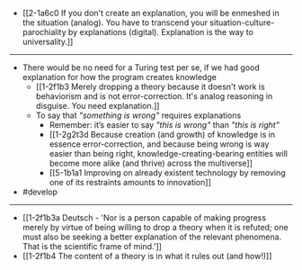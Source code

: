 - [[2-1a6c0 If you don't create an explanation, you will be enmeshed in the situation (analog). You have to transcend your situation-culture-parochiality by explanations (digital). Explanation is the way to universality.]]
---
- There would be no need for a Turing test per se, if we had good explanation for how the program creates knowledge
  - [[1-2f1b3 Merely dropping a theory because it doesn't work is behaviorism and is not error-correction. It's analog reasoning in disguise. You need explanation.]]
  - To say that *"something is wrong"* requires explanations
    - Remember: it’s easier to say *"this is wrong"* than *"this is right"*
    - [[1-2g2t3d Because creation (and growth) of knowledge is in essence error-correction, and because being wrong is way easier than being right, knowledge-creating-bearing entities will become more alike (and thrive) across the multiverse]]
    - [[5-1b1a1 Improving on already existent technology by removing one of its restraints amounts to innovation]]
- #develop
---
- [[1-2f1b3a Deutsch - 'Nor is a person capable of making progress merely by virtue of being willing to drop a theory when it is refuted; one must also be seeking a better explanation of the relevant phenomena. That is the scientific frame of mind.']]
- [[1-2f1b4 The content of a theory is in what it rules out (and how!)]]
